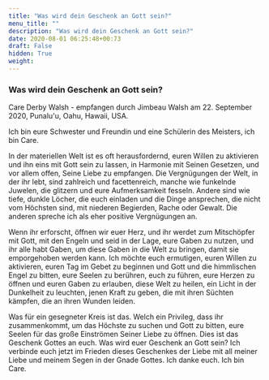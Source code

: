 ```yaml
---
title: "Was wird dein Geschenk an Gott sein?"
menu_title: ""
description: "Was wird dein Geschenk an Gott sein?"
date: 2020-08-01 06:25:48+00:73
draft: False
hidden: True
weight:
---
```

### Was wird dein Geschenk an Gott sein?

Care Derby Walsh - empfangen durch Jimbeau Walsh am 22. September 2020, Punalu'u, Oahu, Hawaii, USA.

Ich bin eure Schwester und Freundin und eine Schülerin des Meisters, ich bin Care.

In der materiellen Welt ist es oft herausfordernd, euren Willen zu aktivieren und ihn eins mit Gott sein zu lassen, in Harmonie mit Seinen Gesetzen, und vor allem offen, Seine Liebe zu empfangen. Die Vergnügungen der Welt, in der ihr lebt, sind zahlreich und facettenreich, manche wie funkelnde Juwelen, die glitzern und eure Aufmerksamkeit fesseln. Andere sind wie tiefe, dunkle Löcher, die euch einladen und die Dinge ansprechen, die nicht vom Höchsten sind, mit niederen Begierden, Rache oder Gewalt. Die anderen spreche ich als eher positive Vergnügungen an.

Wenn ihr erforscht, öffnen wir euer Herz, und ihr werdet zum Mitschöpfer mit Gott, mit den Engeln und seid in der Lage, eure Gaben zu nutzen, und ihr alle habt Gaben, um diese Gaben in die Welt zu bringen, damit sie emporgehoben werden kann. Ich möchte euch ermutigen, euren Willen zu aktivieren, euren Tag im Gebet zu beginnen und Gott und die himmlischen Engel zu bitten, eure Seelen zu berühren, euch zu führen, eure Herzen zu öffnen und euren Gaben zu erlauben, diese Welt zu heilen, ein Licht in der Dunkelheit zu leuchten, jenen Kraft zu geben, die mit ihren Süchten kämpfen, die an ihren Wunden leiden.

Was für ein gesegneter Kreis ist das. Welch ein Privileg, dass ihr zusammenkommt, um das Höchste zu suchen und Gott zu bitten, eure Seelen für das große Einströmen Seiner Liebe zu öffnen. Dies ist das Geschenk Gottes an euch. Was wird euer Geschenk an Gott sein? Ich verbinde euch jetzt im Frieden dieses Geschenkes der Liebe mit all meiner Liebe und meinem Segen in der Gnade Gottes. Ich danke euch. Ich bin Care.
